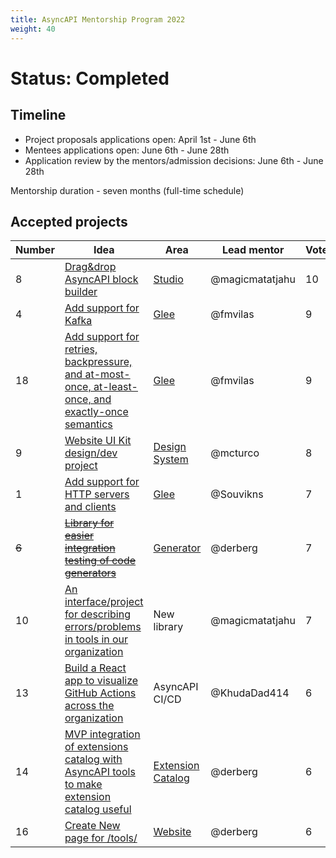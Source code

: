 ```yaml
---
title: AsyncAPI Mentorship Program 2022
weight: 40
---
```


# Status: Completed

## Timeline

- Project proposals applications open: April 1st - June 6th
- Mentees applications open: June 6th - June 28th
- Application review by the mentors/admission decisions: June 6th - June 28th

Mentorship duration - seven months \(full-time schedule\)


## Accepted projects
 
Number | Idea | Area | Lead mentor | Votes | Mentee?
---|---|---|---|--- | ---
8 | [Drag&drop AsyncAPI block builder](https://github.com/asyncapi/studio/issues/265) | [Studio](https://github.com/asyncapi/studio) | @magicmatatjahu | 10 | @wh0sumit
4 | [Add support for Kafka](https://github.com/asyncapi/glee/issues/256) | [Glee](https://github.com/asyncapi/glee) | @fmvilas | 9 | @Ruchip16
18 | [Add support for retries, backpressure, and at-most-once, at-least-once, and exactly-once semantics](https://github.com/asyncapi/glee/issues/27) | [Glee](https://github.com/asyncapi/glee) | @fmvilas | 9 | @sudoshreyansh
9 | [Website UI Kit design/dev project](https://github.com/asyncapi/design-system/issues/4) | [Design System](https://github.com/asyncapi/design-system) |  @mcturco | 8 | @yashsehgal @Mayaleeeee 
1 | [Add support for HTTP servers and clients](https://github.com/asyncapi/glee/issues/260) | [Glee](https://github.com/asyncapi/glee) | @Souvikns | 7 | @ritik307
<del>6</del> | <del>[Library for easier integration testing of code generators](https://github.com/asyncapi/generator/issues/752)</del> | [Generator](https://github.com/asyncapi/generator) | @derberg | 7 | https://github.com/asyncapi/community/discussions/376#discussioncomment-2898788
10 | [An interface/project for describing errors/problems in tools in our organization](https://github.com/asyncapi/community/issues/266) | New library | @magicmatatjahu | 7 | @imabp
13 | [Build a React app to visualize GitHub Actions across the organization](https://github.com/asyncapi/.github/issues/136) | AsyncAPI CI/CD | @KhudaDad414 | 6 | @Samridhi-98
14 | [MVP integration of extensions catalog with AsyncAPI tools to make extension catalog useful](https://github.com/asyncapi/extensions-catalog/issues/78) | [Extension Catalog](https://github.com/asyncapi/extensions-catalog) | @derberg | 6 | @Sihamtahi
16 | [Create New page for /tools/](https://github.com/asyncapi/website/issues/383) | [Website](https://github.com/asyncapi/website) | @derberg | 6 | @akshatnema

